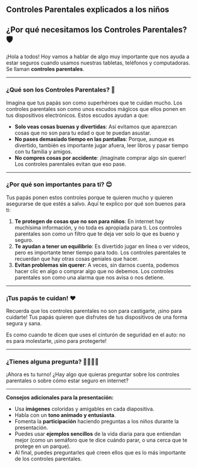 Controles Parentales explicados a los niños
---

## ¿Por qué necesitamos los Controles Parentales? 🛡️

¡Hola a todos! Hoy vamos a hablar de algo muy importante que nos ayuda a estar seguros cuando usamos nuestras tabletas, teléfonos y computadoras. Se llaman **controles parentales**.

---

### ¿Qué son los Controles Parentales? 🤔

Imagina que tus papás son como superhéroes que te cuidan mucho. Los controles parentales son como unos escudos mágicos que ellos ponen en tus dispositivos electrónicos. Estos escudos ayudan a que:

* **Solo veas cosas buenas y divertidas**: Así evitamos que aparezcan cosas que no son para tu edad o que te puedan asustar.
* **No pases demasiado tiempo en las pantallas**: Porque, aunque es divertido, también es importante jugar afuera, leer libros y pasar tiempo con tu familia y amigos.
* **No compres cosas por accidente**: ¡Imagínate comprar algo sin querer! Los controles parentales evitan que eso pase.

---

### ¿Por qué son importantes para ti? 😊

Tus papás ponen estos controles porque te quieren mucho y quieren asegurarse de que estés a salvo. Aquí te explico por qué son buenos para ti:

1.  **Te protegen de cosas que no son para niños**: En internet hay muchísima información, y no toda es apropiada para ti. Los controles parentales son como un filtro que te deja ver solo lo que es bueno y seguro.
2.  **Te ayudan a tener un equilibrio**: Es divertido jugar en línea o ver videos, pero es importante tener tiempo para todo. Los controles parentales te recuerdan que hay otras cosas geniales que hacer.
3.  **Evitan problemas sin querer**: A veces, sin darnos cuenta, podemos hacer clic en algo o comprar algo que no debemos. Los controles parentales son como una alarma que nos avisa o nos detiene.

---

### ¡Tus papás te cuidan! ❤️

Recuerda que los controles parentales no son para castigarte, ¡sino para cuidarte! Tus papás quieren que disfrutes de tus dispositivos de una forma segura y sana.

Es como cuando te dicen que uses el cinturón de seguridad en el auto: no es para molestarte, ¡sino para protegerte!

---

### ¿Tienes alguna pregunta? 🙋‍♀️🙋‍♂️

¡Ahora es tu turno! ¿Hay algo que quieras preguntar sobre los controles parentales o sobre cómo estar seguro en internet?

---

**Consejos adicionales para la presentación:**

* Usa **imágenes** coloridas y amigables en cada diapositiva.
* Habla con un **tono animado y entusiasta**.
* Fomenta la **participación** haciendo preguntas a los niños durante la presentación.
* Puedes usar **ejemplos sencillos** de la vida diaria para que entiendan mejor (como un semáforo que te dice cuándo parar, o una cerca que te protege en un parque).
* Al final, puedes preguntarles qué creen ellos que es lo más importante de los controles parentales.

